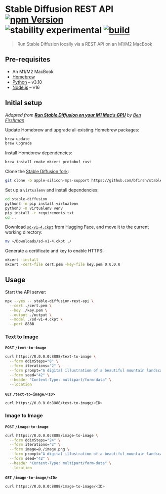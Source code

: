 # Stable Diffusion REST API [![npm Version](https://img.shields.io/npm/v/stable-diffusion-rest-api?cacheSeconds=1800)](https://npmjs.com/package/stable-diffusion-rest-api) ![stability experimental](https://img.shields.io/badge/stability-experimental-red?cacheSeconds=1800) [![build](https://img.shields.io/github/workflow/status/yuanqing/stable-diffusion-rest-api/build?cacheSeconds=1800)](https://github.com/yuanqing/stable-diffusion-rest-api/actions?query=workflow%3Abuild)

> Run Stable Diffusion locally via a REST API on an M1/M2 MacBook

## Pre-requisites

- An M1/M2 MacBook
- [Homebrew](https://brew.sh/)
- [Python](https://formulae.brew.sh/formula/python@3.10) – v3.10
- [Node.js](https://formulae.brew.sh/formula/node@16) – v16

## Initial setup

*Adapted from [**Run Stable Diffusion on your M1 Mac’s GPU**](https://replicate.com/blog/run-stable-diffusion-on-m1-mac) by [Ben Firshman](https://twitter.com/bfirsh)*

Update Homebrew and upgrade all existing Homebrew packages:

```sh
brew update
brew upgrade
```

Install Homebrew dependencies:

```sh
brew install cmake mkcert protobuf rust
```

Clone the [Stable Diffusion fork](https://github.com/bfirsh/stable-diffusion):

```sh
git clone -b apple-silicon-mps-support https://github.com/bfirsh/stable-diffusion.git
```

Set up a `virtualenv` and install dependencies:

```sh
cd stable-diffusion
python3 -m pip install virtualenv
python3 -m virtualenv venv
pip install -r requirements.txt
cd ..
```

Download [`sd-v1-4.ckpt`](https://huggingface.co/CompVis/stable-diffusion-v-1-4-original) from Hugging Face, and move it to the current working directory:

```sh
mv ~/Downloads/sd-v1-4.ckpt ./
```

Generate a certificate and key to enable HTTPS:

```sh
mkcert -install
mkcert -cert-file cert.pem -key-file key.pem 0.0.0.0
```

## Usage

Start the API server:

```sh
npx --yes -- stable-diffusion-rest-api \
  --cert ./cert.pem \
  --key ./key.pem \
  --output ./output \
  --model ./sd-v1-4.ckpt \
  --port 8888
```

### Text to Image

**`POST`** **`/text-to-image`**

```sh
curl https://0.0.0.0:8888/text-to-image \
  --form ddimSteps="8" \
  --form iterations="2" \
  --form prompt="A digital illustration of a beautiful mountain landscape, detailed, thom tenerys, epic composition, 4k, trending on artstation, fantasy vivid colors" \
  --form seed="42" \
  --header "Content-Type: multipart/form-data" \
  --location
```

**`GET`** **`/text-to-image/<ID>`**

```sh
curl https://0.0.0.0:8888/text-to-image/<ID>
```

### Image to Image

**`POST`** **`/image-to-image`**

```sh
curl https://0.0.0.0:8888/image-to-image \
  --form ddimSteps="24" \
  --form iterations="2" \
  --form image=@./image.png \
  --form prompt="A digital illustration of a beautiful mountain landscape, detailed, thom tenerys, epic composition, 4k, trending on artstation, fantasy vivid colors" \
  --form seed="42" \
  --header "Content-Type: multipart/form-data" \
  --location
```

**`GET`** **`/image-to-image/<ID>`**

```sh
curl https://0.0.0.0:8888/image-to-image/<ID>
```
